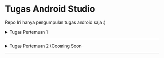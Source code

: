 # Tugas Android Studio

Repo Ini hanya pengumpulan tugas android saja :)

<details>
<summary>Tugas Pertemuan 1</summary>
<br/>
<img src="./media/P1.png" alt="Gambar Petemuan 1" width="200"/>
</details>

<hr />

<details>
<summary>Tugas Pertemuan 2 (Cooming Soon)</summary>
<br/>
<!-- <img src="./media/P1.png" alt="Gambar Petemuan 1" width="200"/> -->
</details>

<hr />
